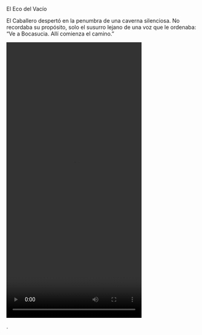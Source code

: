 El Eco del Vacío

El Caballero despertó en la penumbra de una caverna silenciosa. No recordaba su propósito, solo el susurro lejano de una voz que le ordenaba:
“Ve a Bocasucia. Allí comienza el camino.”


<video src="https://github.com/gamerastreator/iahollow/edit/main/hollow.mp4" width="352" height="720"></video>


.
